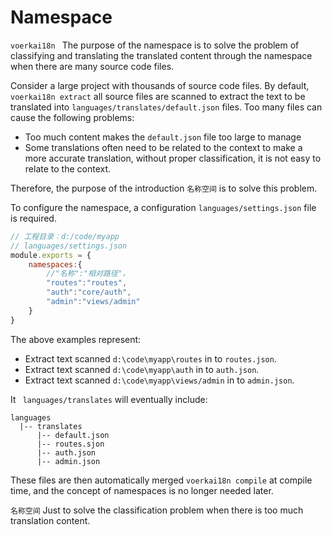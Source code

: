 # Namespace <!-- {docsify-ignore-all} -->

 `voerkai18n ` The purpose of the namespace is to solve the problem of classifying and translating the translated content through the namespace when there are many source code files.

Consider a large project with thousands of source code files. By default, `voerkai18n extract` all source files are scanned to extract the text to be translated into `languages/translates/default.json` files. Too many files can cause the following problems:

- Too much content makes the `default.json` file too large to manage
- Some translations often need to be related to the context to make a more accurate translation, without proper classification, it is not easy to relate to the context.

Therefore, the purpose of the introduction `名称空间` is to solve this problem.

To configure the namespace, a configuration `languages/settings.json` file is required.

```javascript
// 工程目录：d:/code/myapp
// languages/settings.json
module.exports = {
    namespaces:{
        //"名称":"相对路径"，
        "routes":"routes",
        "auth":"core/auth",
        "admin":"views/admin"
    }
}
```

The above examples represent:

- Extract text scanned `d:\code\myapp\routes` in to `routes.json`.
- Extract text scanned `d:\code\myapp\auth` in to `auth.json`.
- Extract text scanned `d:\code\myapp\views/admin` in to `admin.json`.

It ` languages/translates` will eventually include:

```shell
languages
  |-- translates
      |-- default.json
      |-- routes.sjon
      |-- auth.json
      |-- admin.json      
```

These files are then automatically merged `voerkai18n compile` at compile time, and the concept of namespaces is no longer needed later.

 `名称空间` Just to solve the classification problem when there is too much translation content.

